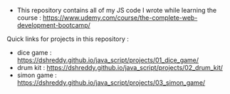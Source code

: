 - This repository contains all of my JS code I wrote while learning the course : https://www.udemy.com/course/the-complete-web-development-bootcamp/

Quick links for projects in this repository : 

- dice game : https://dshreddy.github.io/java_script/projects/01_dice_game/
- drum kit : https://dshreddy.github.io/java_script/projects/02_drum_kit/
- simon game : https://dshreddy.github.io/java_script/projects/03_simon_game/

